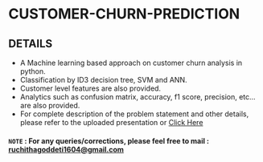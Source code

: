 # CUSTOMER-CHURN-PREDICTION

## DETAILS
- A Machine learning based approach on customer churn analysis in python.
- Classification by ID3 decision tree, SVM and ANN.
- Customer level features are also provided.
- Analytics such as confusion matrix, accuracy, f1 score, precision, etc... are also provided.
- For complete description of the problem statement and other details, please refer to the uploaded presentation or [Click Here](https://github.com/smsraj2001/CUSTOMER-CHURN-PREDICTION/blob/main/Document%20on%20churn%20analysis.pptx) 

#### ```NOTE``` : For any queries/corrections, please feel free to mail : ruchithagoddeti1604@gmail.com
